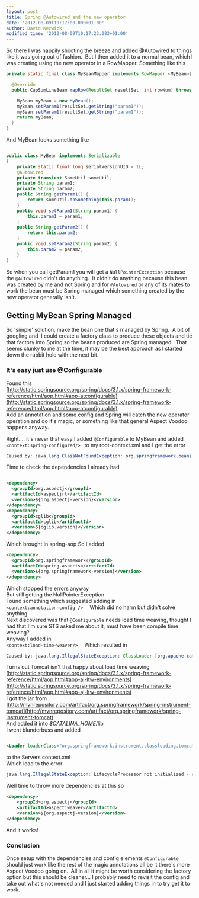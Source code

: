 ```yaml
---
layout: post
title: Spring @Autowired and the new operator
date: '2012-08-09T10:17:00.000+01:00'
author: David Kerwick
modified_time: '2012-08-09T10:17:23.083+01:00'
---
```


So there I was happily shooting the breeze and added @Autowired to things like it was going out of fashion.  But I then added it to a normal bean, which I was creating using the new operator in a RowMapper. Something like this  

``` java
private static final class MyBeanMapper implements RowMapper <MyBean>{  

  @Override  
  public CapSumLineBean mapRow(ResultSet resultSet, int rowNum) throws SQLException {  

    MyBean myBean = new MyBean();  
    myBean.setParam1(resultSet.getString("param1"));  
    myBean.setParam1(resultSet.getString("param1"));  
    return myBean;  
  }  
}

```

And MyBean looks something like  

``` java

public class MyBean implements Serializable  
{  
    private static final long serialVersionUID = 1L;  
    @Autowired
    private transient SomeUtil someUtil;  
    private String param1;  
    private String param2;  
    public String getParam1() {  
        return someUtil.doSomething(this.param1);  
    }  
    public void setParam1(String param1) {  
        this.param1 = param1;  
    }  
    public String getParam2() {  
        return this.param2;  
    }  
    public void setParam2(String param2) {  
        this.param2 = param2;  
    }  
}  
```


So when you call getParam1 you will get a `NullPointerException` because the `@Autowired` didn't do anything.  It didn't do anything because this bean was created by me and not Spring and for `@Autowired` or any of its mates to work the bean must be Spring managed which something created by the new operator generally isn't.  

## Getting MyBean Spring Managed

So 'simple' solution, make the bean one that's managed by Spring.  A bit of googling and  I could create a factory class to produce these objects and tie that factory into Spring so the beans produced are Spring managed.  That seems clunky to me at the time, it may be the best approach as I started down the rabbit hole with the next bit.  

### It's easy just use @Configurable

Found this  
[http://static.springsource.org/spring/docs/3.1.x/spring-framework-reference/html/aop.html#aop-atconfigurable](http://static.springsource.org/spring/docs/3.1.x/spring-framework-reference/html/aop.html#aop-atconfigurable)  
Add an annotation and some config and Spring will catch the new operator operation and do it's magic, or something like that general Aspect Voodoo happens anyway.  

Right.... it's never that easy I added `@Configurable` to MyBean and added  
`<context:spring-configured/> ` to my root-context.xml and I get the error  

``` java
Caused by: java.lang.ClassNotFoundException: org.springframework.beans.factory.aspectj.AnnotationBeanConfigurerAspect   
```

Time to check the dependencies I already had  

``` xml

<dependency>  
  <groupId>org.aspectj</groupId>  
  <artifactId>aspectjrt</artifactId>  
  <version>${org.aspectj-version}</version>  
</dependency>  
<dependency>  
  <groupId>cglib</groupId>  
  <artifactId>cglib</artifactId>  
  <version>${cglib.version}</version>  
</dependency>
```

Which brought in spring-aop So I added  

``` xml
<dependency>  
  <groupId>org.springframework</groupId>  
  <artifactId>spring-aspects</artifactId>  
  <version>${org.springframework-version}</version>  
</dependency>  
```

Which stopped the errors anyway  
But still getting the NullPointerException  
Found something which suggested adding in   
`<context:annotation-config />  `
Which did no harm but didn't solve anything  
Next discovered was that `@Configurable` needs load time weaving, thought I had that I'm sure STS asked me about it, must have been compile time weaving?  
Anyway I added in  
`<context:load-time-weaver/>  `
Which resulted in  

``` java
Caused by: java.lang.IllegalStateException: ClassLoader [org.apache.catalina.loader.WebappClassLoader] does NOT provide an 'addTransformer(ClassFileTransformer)' method. Specify a custom LoadTimeWeaver or start your Java virtual machine with Spring's agent: -javaagent:org.springframework.instrument.jar  
```

Turns out Tomcat isn't that happy about load time weaving   
[http://static.springsource.org/spring/docs/3.1.x/spring-framework-reference/html/aop.html#aop-aj-ltw-environments](http://static.springsource.org/spring/docs/3.1.x/spring-framework-reference/html/aop.html#aop-aj-ltw-environments)  
I got the jar from  
[http://mvnrepository.com/artifact/org.springframework/spring-instrument-tomcat](http://mvnrepository.com/artifact/org.springframework/spring-instrument-tomcat)  
And added it into <span class="emphasis">_$CATALINA_HOME_</span>/lib  
I went blunderbuss and added  

``` xml

<Loader loaderClass="org.springframework.instrument.classloading.tomcat.TomcatInstrumentableClassLoader" />  
```

to the Servers context.xml  
Which lead to the error

``` java
java.lang.IllegalStateException: LifecycleProcessor not initialized - call 'refresh' before invoking lifecycle methods via the context   
```


Well time to throw more dependencies at this so  

``` xml
<dependency>  
    <groupId>org.aspectj</groupId>  
    <artifactId>aspectjweaver</artifactId>  
    <version>${org.aspectj-version}</version>  
</dependency>  

```

And it works!  

### Conclusion

Once setup with the dependencies and config elements `@Configurable` should just work like the rest of the magic annotations all be it there's more Aspect Voodoo going on.  All in all it might be worth considering the factory option but this should be cleaner... I probably need to revisit the config and take out what's not needed and I just started adding things in to try get it to work.
